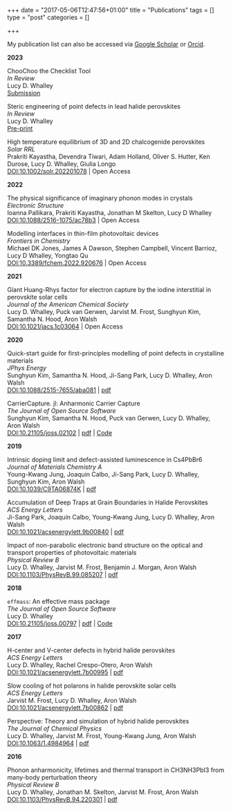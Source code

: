+++
date = "2017-05-06T12:47:56+01:00"
title = "Publications"
tags = []
type = "post"
categories = []

+++

My publication list can also be accessed via [Google Scholar](https://scholar.google.co.uk/citations?user=NPOWlz0AAAAJ&hl=en) or [Orcid](https://orcid.org/0000-0002-2992-9871).

<b>2023</b>

ChooChoo the Checklist Tool</br>
*In Review*</br>
Lucy D. Whalley</br>
[Submission](https://github.com/lucydot/ChooChoo/blob/main/paper/ChooChoo-submission.pdf)</br>

Steric engineering of point defects in lead halide perovskites</br>
*In Review*</br>
Lucy D. Whalley</br>
[Pre-print](https://doi.org/10.48550/arXiv.2302.08412)</br> 

High temperature equilibrium of 3D and 2D chalcogenide perovskites</br>
*Solar RRL*</br>
Prakriti Kayastha, Devendra Tiwari, Adam Holland, Oliver S. Hutter, Ken Durose, Lucy D. Whalley, Giulia Longo</br>
[DOI:10.1002/solr.202201078](https://doi.org/10.1002/solr.202201078) | Open Access
</br> 

<b>2022</b>

The physical significance of imaginary phonon modes in crystals</br>
*Electronic Structure*</br>
Ioanna Pallikara, Prakriti Kayastha, Jonathan M Skelton, Lucy D Whalley</br>
[DOI:10.1088/2516-1075/ac78b3](https://doi.org/10.1088/2516-1075/ac78b3) | Open Access </br>

Modelling interfaces in thin-film photovoltaic devices</br>
*Frontiers in Chemistry*</br>
Michael DK Jones, James A Dawson, Stephen Campbell, Vincent Barrioz, Lucy D Whalley, Yongtao Qu</br>
[DOI:10.3389/fchem.2022.920676](https://doi.org/10.3389/fchem.2022.920676) | Open Access

<b>2021</b>

Giant Huang-Rhys factor for electron capture by the iodine interstitial in perovskite solar cells</br>
*Journal of the American Chemical Society*</br>
Lucy D. Whalley, Puck van Gerwen, Jarvist M. Frost, Sunghyun Kim, Samantha N. Hood, Aron Walsh</br>
[DOI:10.1021/jacs.1c03064](https://doi.org/10.1021/jacs.1c03064) | Open Access

<b>2020</b>

Quick-start guide for first-principles modelling of point defects in crystalline materials</br>
*JPhys Energy*</br>
Sunghyun Kim, Samantha N. Hood, Ji-Sang Park, Lucy D. Whalley, Aron Walsh</br>
[DOI:10.1088/2515-7655/aba081](https://doi.org/10.1088/2515-7655/aba081) |
[pdf](../papers/quickstart.pdf) </br>

CarrierCapture. jl: Anharmonic Carrier Capture</br>
*The Journal of Open Source Software*</br>
Sunghyun Kim, Samantha N. Hood, Puck van Gerwen, Lucy D. Whalley, Aron Walsh</br>
[DOI:10.21105/joss.02102](https:dx.doi.org/10.21105/joss.02102) | 
[pdf](../papers/carrier_capture.pdf) | 
[Code](https://github.com/wmd-group/carriercapture)

<b>2019</b>

Intrinsic doping limit and defect-assisted luminescence in Cs4PbBr6</br>
*Journal of Materials Chemistry A*</br>
Young-Kwang Jung, Joaquin Calbo, Ji-Sang Park, Lucy D. Whalley, Sunghyun Kim, Aron Walsh</br>
[DOI:10.1039/C9TA06874K](https:dx.doi.org/10.1039/C9TA06874K) |
[pdf](../papers/Cs_defects_arXiv.pdf) </br>

Accumulation of Deep Traps at Grain Boundaries in Halide Perovskites</br>
*ACS Energy Letters*</br>
Ji-Sang Park, Joaquín Calbo, Young-Kwang Jung, Lucy D. Whalley, Aron Walsh</br>
[DOI:10.1021/acsenergylett.9b00840](https:dx.doi.org/10.1021/acsenergylett.9b00840) | 
[pdf](../papers/perovskite_gb_arXiv.pdf) </br>

Impact of non-parabolic electronic band structure on the optical and transport properties of photovoltaic materials</br>
*Physical Review B*</br>
Lucy D. Whalley, Jarvist M. Frost, Benjamin J. Morgan, Aron Walsh</br>
[DOI:10.1103/PhysRevB.99.085207](https:dx.doi.org/10.1103/PhysRevB.99.085207) | 
[pdf](../papers/effmass_arXiv.pdf) </br>

<b>2018</b>

`effmass`: An effective mass package</br>
*The Journal of Open Source Software*</br>
Lucy D. Whalley</br>
[DOI:10.21105/joss.00797](https:dx.doi.org/DOI:10.21105/joss.00797) | 
[pdf](../papers/effmass.pdf) | 
[Code](https://github.com/lucydot/effmass)

<b>2017</b>

H-center and V-center defects in hybrid halide perovskites</b></br>
*ACS Energy Letters*</br>
Lucy D. Whalley, Rachel Crespo-Otero, Aron Walsh</br>
[DOI:10.1021/acsenergylett.7b00995](https:dx.doi.org/10.1021/acsenergylett.7b00995) |
[pdf](../papers/VH_Defects_V5.pdf)

Slow cooling of hot polarons in halide perovskite solar cells</br>
*ACS Energy Letters*</br>
Jarvist M. Frost, Lucy D. Whalley, Aron Walsh</br>
[DOI:10.1021/acsenergylett.7b00862](https:dx.doi.org/10.1021/acsenergylett.7b00862) | 
[pdf](../papers/1708_04158.pdf)

Perspective: Theory and simulation of hybrid halide perovskites</br>
*The Journal of Chemical Physics*</br>
Lucy D. Whalley, Jarvist M. Frost, Young-Kwang Jung, Aron Walsh</br>
[DOI:10.1063/1.4984964](https:dx.doi.org/10.1063/1.4984964) | 
[pdf](../papers/1703_09504.pdf)

<b>2016</b>

Phonon anharmonicity, lifetimes and thermal transport in CH3NH3PbI3 from many-body perturbation theory</br>
*Physical Review B*</br>
Lucy D. Whalley, Jonathan M. Skelton, Jarvist M. Frost, Aron Walsh</br>
[DOI:10.1103/PhysRevB.94.220301](https:dx.doi.org/10.1103/PhysRevB.94.220301) | 
[pdf](../papers/1609_00825.pdf)









